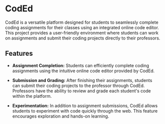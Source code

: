 # CodEd

CodEd is a versatile platform designed for students to seamlessly complete coding assignments for their classes using an integrated online code editor. This project provides a user-friendly environment where students can work on assignments and submit their coding projects directly to their professors.

## Features

- **Assignment Completion:** Students can efficiently complete coding assignments using the intuitive online code editor provided by CodEd.

- **Submission and Grading:** After finishing their assignments, students can submit their coding projects to the professor through CodEd. Professors have the ability to review and grade each student's code within the platform.

- **Experimentation:** In addition to assignment submissions, CodEd allows students to experiment with code quickly through the web. This feature encourages exploration and hands-on learning.
